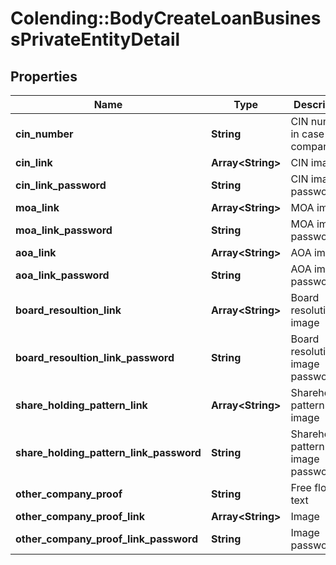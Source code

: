 # Colending::BodyCreateLoanBusinessPrivateEntityDetail

## Properties
Name | Type | Description | Notes
------------ | ------------- | ------------- | -------------
**cin_number** | **String** | CIN number in case of a company | [optional] 
**cin_link** | **Array&lt;String&gt;** | CIN image | [optional] 
**cin_link_password** | **String** | CIN image password | [optional] 
**moa_link** | **Array&lt;String&gt;** | MOA image | [optional] 
**moa_link_password** | **String** | MOA image password | [optional] 
**aoa_link** | **Array&lt;String&gt;** | AOA image | [optional] 
**aoa_link_password** | **String** | AOA image password | [optional] 
**board_resoultion_link** | **Array&lt;String&gt;** | Board resolution image | [optional] 
**board_resoultion_link_password** | **String** | Board resolution image password | [optional] 
**share_holding_pattern_link** | **Array&lt;String&gt;** | Shareholding pattern image | [optional] 
**share_holding_pattern_link_password** | **String** | Shareholding pattern image password | [optional] 
**other_company_proof** | **String** | Free flowing text | [optional] 
**other_company_proof_link** | **Array&lt;String&gt;** | Image | [optional] 
**other_company_proof_link_password** | **String** | Image password | [optional] 

